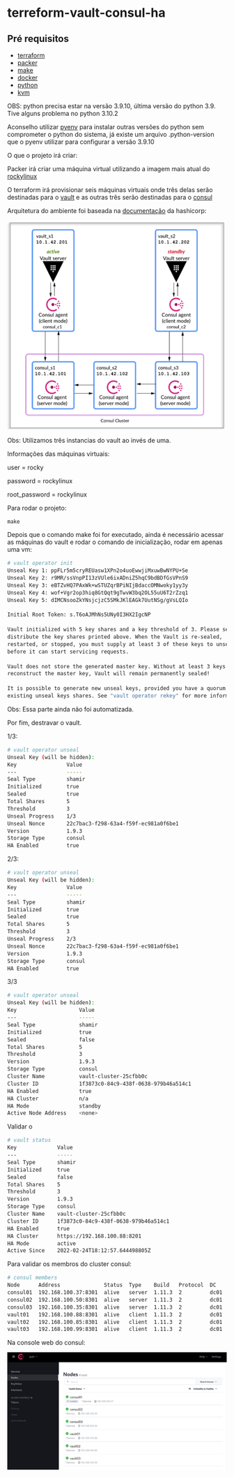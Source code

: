 # terreform-vault-consul-ha

## Pré requisitos

- [terraform](https://www.terraform.io/downloads)
- [packer](https://www.packer.io/downloads)
- [make](https://cmake.org/)
- [docker](https://docs.docker.com/engine/install/)
- [python](https://www.python.org/)
- [kvm](https://www.redhat.com/pt-br/topics/virtualization/what-is-KVM)

OBS: python precisa estar na versão 3.9.10, última versão do python 3.9. Tive alguns problema no python 3.10.2

Aconselho utilizar [pyenv](https://github.com/pyenv/pyenv-installer) para instalar outras versões do python sem comprometer o python do sistema, já existe um arquivo .python-version que o pyenv utilizar para configurar a versão 3.9.10

O que o projeto irá criar:

Packer irá criar uma máquina virtual utilizando a imagem mais atual do [rockylinux](https://rockylinux.org/about)

O terraform irá provisionar seis máquinas virtuais onde três delas serão destinadas para o [vault](https://www.vaultproject.io/docs/what-is-vault) e as outras três serão destinadas para o [consul](https://www.consul.io/docs/intro)

Arquitetura do ambiente foi baseada na [documentação](https://learn.hashicorp.com/tutorials/vault/ha-with-consul) da hashicorp:

![Arquitetura](img/arquitetura.png)

Obs: Utilizamos três instancias do vault ao invés de uma.

Informações das máquinas virtuais:

user                    = rocky

password            = rockylinux

root_password    = rockylinux

Para rodar o projeto:

```
make
```

Depois que o comando make foi for executado, ainda é necessário acessar as máquinas do vault e rodar o comando de inicialização, rodar em apenas  uma vm:

```bash
# vault operator init
Unseal Key 1: ppFLr5m5cryREUasw1XPn2o4uoEwwjiMxuwBwNYPU+Se
Unseal Key 2: r9MR/ssVnpPI13zVUle6ixADniZ5hqC9bdBDfGsVPnS9
Unseal Key 3: eBTZvHQ7PAxWk+wSTUZqrBPiNIjBdaccOMNwoky1yy3y
Unseal Key 4: wof+Vgr2op3hiq8GtQqt9gTwvW3bq2OL55uU6T2rZzq1
Unseal Key 5: dIMCNsooZkYNsjcjzC5SMkJKlEAGk7UutNSg/gVsLQIo

Initial Root Token: s.T6oAJMhNs5UNy0I3HX2IgcNP

Vault initialized with 5 key shares and a key threshold of 3. Please securely
distribute the key shares printed above. When the Vault is re-sealed,
restarted, or stopped, you must supply at least 3 of these keys to unseal it
before it can start servicing requests.

Vault does not store the generated master key. Without at least 3 keys to
reconstruct the master key, Vault will remain permanently sealed!

It is possible to generate new unseal keys, provided you have a quorum of
existing unseal keys shares. See "vault operator rekey" for more information.
```

Obs: Essa parte ainda não foi automatizada.

Por fim, destravar o vault.

 1/3:

```bash
# vault operator unseal
Unseal Key (will be hidden): 
Key                Value
---                -----
Seal Type          shamir
Initialized        true
Sealed             true
Total Shares       5
Threshold          3
Unseal Progress    1/3
Unseal Nonce       22c7bac3-f298-63a4-f59f-ec981a0f6be1
Version            1.9.3
Storage Type       consul
HA Enabled         true
```

2/3:

```bash
# vault operator unseal
Unseal Key (will be hidden): 
Key                Value
---                -----
Seal Type          shamir
Initialized        true
Sealed             true
Total Shares       5
Threshold          3
Unseal Progress    2/3
Unseal Nonce       22c7bac3-f298-63a4-f59f-ec981a0f6be1
Version            1.9.3
Storage Type       consul
HA Enabled         true
```

3/3

```bash
# vault operator unseal
Unseal Key (will be hidden): 
Key                    Value
---                    -----
Seal Type              shamir
Initialized            true
Sealed                 false
Total Shares           5
Threshold              3
Version                1.9.3
Storage Type           consul
Cluster Name           vault-cluster-25cfbb0c
Cluster ID             1f3873c0-84c9-438f-0638-979b46a514c1
HA Enabled             true
HA Cluster             n/a
HA Mode                standby
Active Node Address    <none>
```

Validar o 

```bash
# vault status
Key             Value
---             -----
Seal Type       shamir
Initialized     true
Sealed          false
Total Shares    5
Threshold       3
Version         1.9.3
Storage Type    consul
Cluster Name    vault-cluster-25cfbb0c
Cluster ID      1f3873c0-84c9-438f-0638-979b46a514c1
HA Enabled      true
HA Cluster      https://192.168.100.88:8201
HA Mode         active
Active Since    2022-02-24T18:12:57.644498805Z
```

Para validar os membros do cluster consul:

```bash
# consul members
Node      Address              Status  Type    Build   Protocol  DC    Partition  Segment
consul01  192.168.100.37:8301  alive   server  1.11.3  2         dc01  default    <all>
consul02  192.168.100.50:8301  alive   server  1.11.3  2         dc01  default    <all>
consul03  192.168.100.35:8301  alive   server  1.11.3  2         dc01  default    <all>
vault01   192.168.100.88:8301  alive   client  1.11.3  2         dc01  default    <default>
vault02   192.168.100.85:8301  alive   client  1.11.3  2         dc01  default    <default>
vault03   192.168.100.99:8301  alive   client  1.11.3  2         dc01  default    <default>
```

Na console web do consul:

![consul_web](img/consul01.png)